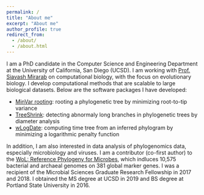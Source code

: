 ```yaml
---
permalink: /
title: "About me"
excerpt: "About me"
author_profile: true
redirect_from: 
  - /about/
  - /about.html
---
```


I am a PhD candidate in the Computer Science and Engineering Department at the University of California, San Diego (UCSD). 
I am working with [Prof. Siavash Mirarab](http://eceweb.ucsd.edu/~smirarab/) on computational biology, with the focus on evolutionary biology.
I develop computational methods that are scalable to large biological datasets. 
Below are the software packages I have developed:
* [MinVar rooting](https://github.com/uym2/MinVar-Rooting): rooting a phylogenetic tree by minimizing root-to-tip variance
* [TreeShrink](https://github.com/uym2/treeshrink): detecting abnormaly long branches in phylogenetic trees by diameter analysis
* [wLogDate](https://github.com/uym2/wLogDate): computing time tree from an inferred phylogram by minimizing a logarithmic penalty function

In addition, I am also interested in data analysis of phylogenomics data, especially microbiology and viruses.
I am a contributor (co-first author) to the [WoL: Reference Phylogeny for Microbes](https://biocore.github.io/wol/), which indluces 10,575 bacterial and archaeal genomes on 381 global marker genes. I was a recipient of the Microbial Sciences Graduate Research Fellowship in 2017 and 2018.
I obtained the MS degree at UCSD in 2019 and BS degree at Portland State University in 2016. 
